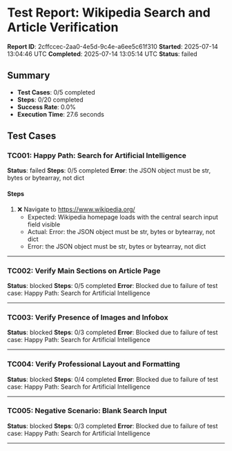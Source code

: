 # Test Report: Wikipedia Search and Article Verification

**Report ID**: 2cffccec-2aa0-4e5d-9c4e-a6ee5c61f310
**Started**: 2025-07-14 13:04:46 UTC
**Completed**: 2025-07-14 13:05:14 UTC
**Status**: failed

## Summary

- **Test Cases**: 0/5 completed
- **Steps**: 0/20 completed
- **Success Rate**: 0.0%
- **Execution Time**: 27.6 seconds

## Test Cases

### TC001: Happy Path: Search for Artificial Intelligence
**Status**: failed
**Steps**: 0/5 completed
**Error**: the JSON object must be str, bytes or bytearray, not dict

#### Steps
1. ❌ Navigate to https://www.wikipedia.org/
   - Expected: Wikipedia homepage loads with the central search input field visible
   - Actual: Error: the JSON object must be str, bytes or bytearray, not dict
   - Error: the JSON object must be str, bytes or bytearray, not dict

---

### TC002: Verify Main Sections on Article Page
**Status**: blocked
**Steps**: 0/5 completed
**Error**: Blocked due to failure of test case: Happy Path: Search for Artificial Intelligence

---

### TC003: Verify Presence of Images and Infobox
**Status**: blocked
**Steps**: 0/3 completed
**Error**: Blocked due to failure of test case: Happy Path: Search for Artificial Intelligence

---

### TC004: Verify Professional Layout and Formatting
**Status**: blocked
**Steps**: 0/4 completed
**Error**: Blocked due to failure of test case: Happy Path: Search for Artificial Intelligence

---

### TC005: Negative Scenario: Blank Search Input
**Status**: blocked
**Steps**: 0/3 completed
**Error**: Blocked due to failure of test case: Happy Path: Search for Artificial Intelligence

---

